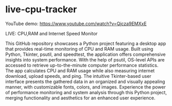 # live-cpu-tracker

YouTube demo: https://www.youtube.com/watch?v=Qjcza9EMXxE

LIVE: CPU,RAM and Internet Speed Monitor

This GitHub repository showcases a Python project featuring a desktop app that provides real-time monitoring of CPU and RAM usage. Built using Python, Tkinter, psutil, and speedtest, the application offers comprehensive insights into system performance. With the help of psutil, OS-level APIs are accessed to retrieve up-to-the-minute computer performance statistics. The app calculates CPU and RAM usage while also measuring internet download, upload speeds, and ping. The intuitive Tkinter-based user interface presents the gathered data in an organized and visually appealing manner, with customizable fonts, colors, and images. Experience the power of performance monitoring and system analysis through this Python project, merging functionality and aesthetics for an enhanced user experience.
